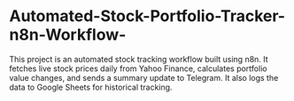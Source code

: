 # Automated-Stock-Portfolio-Tracker-n8n-Workflow-
This project is an automated stock tracking workflow built using n8n. It fetches live stock prices daily from Yahoo Finance, calculates portfolio value changes, and sends a summary update to Telegram. It also logs the data to Google Sheets for historical tracking.
